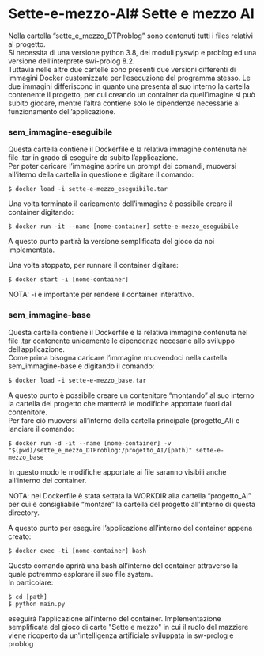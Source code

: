 # Sette-e-mezzo-AI# <a id="Sette_e_mezzo_AI_0"></a>Sette e mezzo AI

Nella cartella “sette_e_mezzo_DTProblog” sono contenuti tutti i files relativi al progetto.  
Si necessita di una versione python 3.8, dei moduli pyswip e problog ed una versione dell’interprete swi-prolog 8.2.  
Tuttavia nelle altre due cartelle sono presenti due versioni differenti di immagini Docker customizzate per l’esecuzione del programma stesso. Le due immagini differiscono in quanto una presenta al suo interno la cartella contenente il progetto, per cui creando un container da quell’imagine si può subito giocare, mentre l’altra contiene solo le dipendenze necessarie al funzionamento dell’applicazione.

### <a id="sem_immagineeseguibile_6"></a>sem_immagine-eseguibile

Questa cartella contiene il Dockerfile e la relativa immagine contenuta nel file .tar in grado di eseguire da subito l’applicazione.  
Per poter caricare l’immagine aprire un prompt dei comandi, muoversi all’iterno della cartella in questione e digitare il comando:

    $ docker load -i sette-e-mezzo_eseguibile.tar

Una volta terminato il caricamento dell’immagine è possibile creare il container digitando:

    $ docker run -it --name [nome-container] sette-e-mezzo_eseguibile

A questo punto partirà la versione semplificata del gioco da noi implementata.

Una volta stoppato, per runnare il container digitare:

    $ docker start -i [nome-container]

NOTA: -i è importante per rendere il container interattivo.

### <a id="sem_immaginebase_24"></a>sem_immagine-base

Questa cartella contiene il Dockerfile e la relativa immagine contenuta nel file .tar contenente unicamente le dipendenze necesarie allo sviluppo dell’applicazione.  
Come prima bisogna caricare l’immagine muovendoci nella cartella sem_immagine-base e digitando il comando:

    $ docker load -i sette-e-mezzo_base.tar

A questo punto è possibile creare un contenitore “montando” al suo interno la cartella del progetto che manterrà le modifiche apportate fuori dal contenitore.  
Per fare ciò muoversi all’interno della cartella principale (progetto_AI) e lanciare il comando:

    $ docker run -d -it --name [nome-container] -v "$(pwd)/sette_e_mezzo_DTProblog:/progetto_AI/[path]" sette-e-mezzo_base

In questo modo le modifiche apportate ai file saranno visibili anche all’interno del container.

NOTA: nel Dockerfile è stata settata la WORKDIR alla cartella “progetto_AI” per cui è consigliabile “montare” la cartella del progetto all’interno di questa directory.

A questo punto per eseguire l’applicazione all’interno del container appena creato:

    $ docker exec -ti [nome-container] bash

Questo comando aprirà una bash all’interno del container attraverso la quale potremmo esplorare il suo file system.  
In particolare:

    $ cd [path]
    $ python main.py

eseguirà l’applicazione all’interno del container.
Implementazione semplificata del gioco di carte "Sette e mezzo" in cui il ruolo del mazziere viene ricoperto da un'intelligenza artificiale sviluppata in sw-prolog e problog
